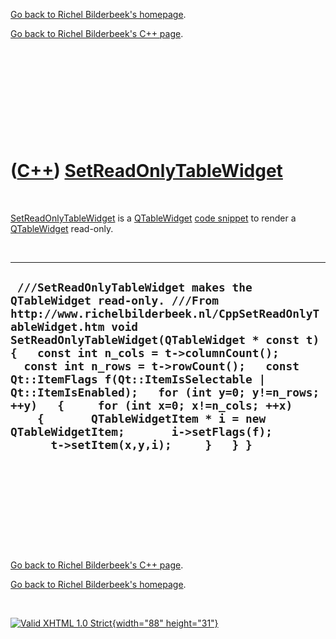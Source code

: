 [Go back to Richel Bilderbeek's homepage](index.htm).

[Go back to Richel Bilderbeek's C++ page](Cpp.htm).

 

 

 

 

 

([C++](Cpp.htm)) [SetReadOnlyTableWidget](CppSetReadOnlyTableWidget.htm)
========================================================================

 

[SetReadOnlyTableWidget](CppSetReadOnlyTableWidget.htm) is a
[QTableWidget](CppQTableWidget.htm) [code snippet](CppCodeSnippets.htm)
to render a [QTableWidget](CppQTableWidget.htm) read-only.

 

  -----------------------------------------------------------------------------------------------------------------------------------------------------------------------------------------------------------------------------------------------------------------------------------------------------------------------------------------------------------------------------------------------------------------------------------------------------------------------------------------------------------------------------------
  ` ///SetReadOnlyTableWidget makes the QTableWidget read-only. ///From http://www.richelbilderbeek.nl/CppSetReadOnlyTableWidget.htm void SetReadOnlyTableWidget(QTableWidget * const t) {   const int n_cols = t->columnCount();   const int n_rows = t->rowCount();   const Qt::ItemFlags f(Qt::ItemIsSelectable | Qt::ItemIsEnabled);   for (int y=0; y!=n_rows; ++y)   {     for (int x=0; x!=n_cols; ++x)     {       QTableWidgetItem * i = new QTableWidgetItem;       i->setFlags(f);       t->setItem(x,y,i);     }   } }`
  -----------------------------------------------------------------------------------------------------------------------------------------------------------------------------------------------------------------------------------------------------------------------------------------------------------------------------------------------------------------------------------------------------------------------------------------------------------------------------------------------------------------------------------

 

 

 

 

 

[Go back to Richel Bilderbeek's C++ page](Cpp.htm).

[Go back to Richel Bilderbeek's homepage](index.htm).

 

[![Valid XHTML 1.0 Strict](valid-xhtml10.png){width="88"
height="31"}](http://validator.w3.org/check?uri=referer)
